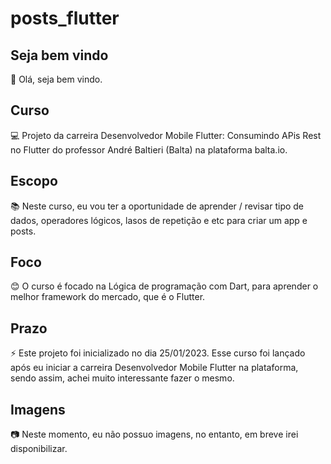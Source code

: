 # posts_flutter

## Seja bem vindo

👋 Olá, seja bem vindo.

## Curso

💻 Projeto da carreira Desenvolvedor Mobile Flutter: Consumindo APis Rest no Flutter do professor André Baltieri (Balta) na plataforma balta.io.

## Escopo

📚 Neste curso, eu vou ter a oportunidade de aprender / revisar tipo de dados, operadores lógicos, lasos de repetição e etc para criar um app e posts.

## Foco

😊 O curso é focado na Lógica de programação com Dart, para aprender o melhor framework do mercado, que é o Flutter.

## Prazo

⚡ Este projeto foi inicializado no dia 25/01/2023. Esse curso foi lançado após eu iniciar a carreira Desenvolvedor Mobile Flutter na plataforma, sendo assim, achei muito interessante fazer o mesmo.

## Imagens

:camera: Neste momento, eu não possuo imagens, no entanto, em breve irei disponibilizar.
